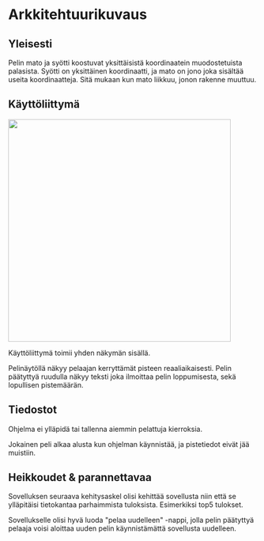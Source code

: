 # Arkkitehtuurikuvaus



## Yleisesti

Pelin mato ja syötti koostuvat yksittäisistä koordinaatein muodostetuista palasista. Syötti on yksittäinen koordinaatti, ja mato on jono joka sisältää useita koordinaatteja. Sitä mukaan kun mato liikkuu, jonon rakenne muuttuu. 

## Käyttöliittymä

<img src=" https://app.diagrams.net/#Hjennajulia%2Fmatopeli%2Fmaster%2FUntitled%20Diagram.html " width="450">

Käyttöliittymä toimii yhden näkymän sisällä.

Pelinäytöllä näkyy pelaajan kerryttämät pisteen reaaliaikaisesti. Pelin päätyttyä ruudulla näkyy teksti  joka ilmoittaa pelin loppumisesta, sekä lopullisen pistemäärän.

## Tiedostot

Ohjelma ei ylläpidä tai tallenna aiemmin pelattuja kierroksia.

Jokainen peli alkaa alusta kun ohjelman käynnistää, ja pistetiedot eivät jää muistiin.

## Heikkoudet & parannettavaa

Sovelluksen seuraava kehitysaskel olisi kehittää sovellusta niin että se ylläpitäisi tietokantaa parhaimmista tuloksista. Esimerkiksi top5 tulokset. 

Sovellukselle olisi hyvä luoda "pelaa uudelleen" -nappi, jolla pelin päätyttyä pelaaja voisi aloittaa uuden pelin käynnistämättä sovellusta uudelleen. 

